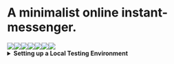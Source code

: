 # A minimalist online instant-messenger.

<div style="display: flex; flex-direction: row;">
<a href="https://www.gnu.org/licenses/gpl-3.0"><img src="https://img.shields.io/badge/License-GPLv3-blue.svg"/></a>
<img src="https://img.shields.io/badge/python-3670A0?style=for-the-badge&logo=python&logoColor=ffdd54" />
<img src="https://img.shields.io/badge/javascript-%23323330.svg?style=for-the-badge&logo=javascript&logoColor=%23F7DF1E"/>
<img src="https://img.shields.io/badge/flask-%23000.svg?style=for-the-badge&logo=flask&logoColor=white"/>
<img src="https://img.shields.io/badge/pandas-%23150458.svg?style=for-the-badge&logo=pandas&logoColor=white"/>
<img src="https://img.shields.io/badge/html5-%23E34F26.svg?style=for-the-badge&logo=html5&logoColor=white"/>
<img src="https://img.shields.io/badge/css3-%231572B6.svg?style=for-the-badge&logo=css3&logoColor=white"/>
</div>



<details>
  <summary><b><strong>Setting up a Local Testing Environment</strong></b></summary>

## 1) Clone this repo
...and navigate to its root directory.

## 2) Create a python virtual environment 
...calling it '.my_env' 

(For gitignore-related reasons).

```
$ python3 -m venv .my_env
```

(You'll be prompted to install the 'venv' module if you don't have it yet).

## 3) Activate the virtual environment:

```
$ source .my_env/bin/activate
```

If this command doesn't work try with:

```
$ . .my_env/bin/activate
```

(You should notice that the console starts displaying the virtual environment's name before your username and the dollar-sign).


## 4) Install this app's dependencies 
... on the virtual environment you just created:

```
(.my_env)$ pip install -r requirements.txt
```
## 5) Run the app on localhost!

```
(.my_env)$ python3 -m flask run
```

#### Sample output:

```
 * Environment: production
   WARNING: This is a development server. Do not use it in a production deployment.
   Use a production WSGI server instead.
 * Debug mode: off
 * Running on http://127.0.0.1:5000/ (Press CTRL+C to quit)
```

Click on the link, and the homepage will be launched on your default browser.

</details>
